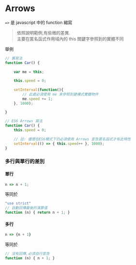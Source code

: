 # Arrows

` => ` 是 javascript 中的 function 縮寫

 > 依照說明範例,有些微的差異. <br>
 > 主要在匿名函式作用域內的 this 關鍵字參照到的實體不同
 
舉例
```js
// 舊寫法
function Car() {
    
    var me = this;
    
    this.speed = 0;
    
    setInterval(function(){
        // 此處必須使用 me 來參照到建構式實體物件
        me.speed += 1;
    }, 1000);
    
}
```

```js
// ES6 Arrows 寫法
function Car() {
    this.speed = 0;
    
    // 註: 儘管在ES6模式下仍必須使用 Arrows 宣告匿名函式才有此特性
    setInterval(() => { this.speed++ }, 1000);
}
```
 
### 多行與單行的差別

#### 單行
```js
n => n + 1;
```
等同於
```js
"use strict"
// 自動回傳最後的演算值
function (n) { return n + 1; }
```

#### 多行

```js
n => {n + 1}
```
等同於
```js
// 沒有回傳,必須自行宣告
function (n) { n + 1; }
```